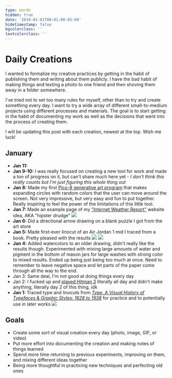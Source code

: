 ```yaml
---
type: words
hidden: true
date: '2019-01-01T00:01:00-05:00'
hidetimestamp: false
bgcolorclass: ''
textcolorclass: ''
---
```


# Daily Creations

I wanted to formalize my creative practices by getting in the habit of publishing them and writing about them publicly. I have the bad habit of making things and texting a photo to one friend and then shoving them away in a folder somewhere.

I've tried not to set too many rules for myself, other than to try and create something every day. I want to try a wide array of different small-to-medium projects using different processes and materials. The goal is to start getting in the habit of documenting my work as well as the decisions that went into the process of creating them.

I will be updating this post with each creation, newest at the top. Wish me luck!

## January

- **Jan 11:**
- **Jan 9-10:** I was really focused on creating a new tool for work and made a ton of progress on it, but can't share much here yet - _I don't think this really counts but I'm just figuring this whole thing out_
- **Jan 8:** Made my first [Pico-8 generative art program](https://twitter.com/mrejfox/status/1082446247997382656) that makes expanding circles with random colors that the user can move around the screen. Not very impressive, but very easy and fun to put together. Really inspiring to feel the power of the limitations of this little tool.
- **Jan 7:** Made an example page of my ["Internet Weather Report"](https://dreamy-torvalds-1238a8.netlify.com/) website idea, AKA "hipster drudge" <img src="https://res.cloudinary.com/ejf/image/upload/v1547323648/Screenshot_2019-01-07_02.19.23.png" />
- **Jan 6:** Did a directional arrow drawing on a blank puzzle I got from the art store
- **Jan 5:** Made first-ever linocut of an Air Jordan 1 mid I traced from a book. Pretty pleased with the results <img src="https://res.cloudinary.com/ejf/image/upload/v1547323425/UNADJUSTEDNONRAW_thumb_2d82.jpg" /> <img src="https://res.cloudinary.com/ejf/image/upload/v1547323384/Screenshot_2019-01-12_15.02.28.png" />
- **Jan 4:** Added watercolors to an older drawing, didn't really like the results though. Experimented with mixing large amounts of water and pigment in the bottom of mason jars for large washes with strong color to mixed results. Ended up being just being too much at once. Need to remember to leave negative space and let parts of the paper come through all the way to the end.
- Jan 3: Same deal, I'm not good at doing things every day
- Jan 2: I fucked up and [played Hitman 3](https://twitter.com/mrejfox/status/1080255162671869953) literally all day and didn't make anything, literally day 2 of this thing, idk
- **Jan 1:** Traced type and linocuts from [_Type. A Visual History of Typefaces & Graphic Styles: 1628 to 1938_](https://www.taschen.com/pages/en/catalogue/graphic_design/all/44618/facts.type_a_visual_history_of_typefaces_graphic_styles.htm) for practice and to potentially use in later works <img src="https://res.cloudinary.com/ejf/image/upload/v1547323603/Screenshot_2019-01-12_15.06.38.png" />

## Goals

- Create some sort of visual creation every day (photo, image, GIF, or video)
- Put more effort into documenting the creation and making notes of things learned
- Spend more time returning to previous experiments, improving on them, and mixing different ideas together
- Being more thoughtful in practicing new techniques and perfecting old ones
